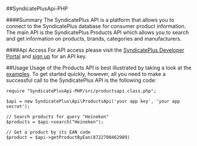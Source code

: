 ##SyndicatePlusApi-PHP

####Summary
The SyndicatePlus API is a platform that allows you to connect to the SyndicatePlus database for consumer product information. The main API is the SyndicatePlus Products API which allows you to search and get information on products, brands, categories and manufacturers.

####Api Access
For API access please visit the [SyndicatePlus Developer Portal][1] and [sign up][2] for an API key.

[1]: http://syndicateplus.com/developer-api/
[2]: http://syndicateplus.com/api-signup/

##Usage
Usage of the Products API is best illustrated by taking a look at the [examples][3]. To get started quickly, however, all you need to make a successful call to the SyndicatePlus API is the following code:

```
require "SyndicatePlusApi-PHP/src/productsapi.class.php";

$api = new SyndicatePlus\Api\ProductsApi('your app key', 'your app secret');

// Search products for query "Heineken"
$products = $api->search("Heineken");

// Get a product by its EAN code
$product = $api->getProductByEan(8722700462989)
```

[3]: https://github.com/SyndicatePlus/SyndicatePlusApi-PHP/tree/master/examples